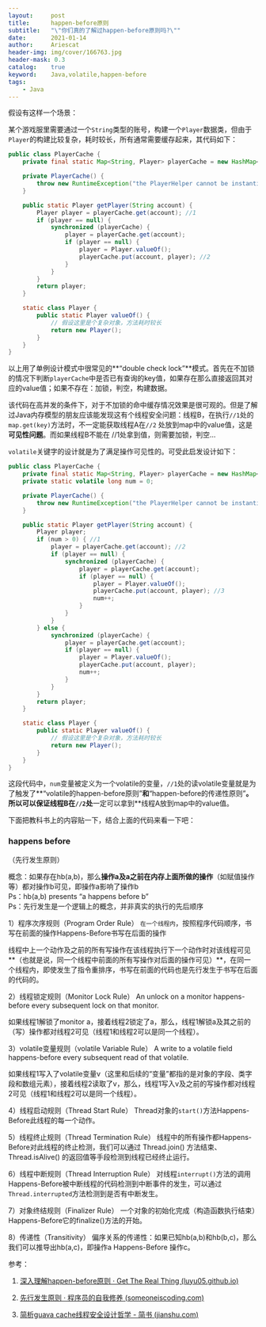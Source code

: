 ```yaml
---
layout:     post
title:      happen-before原则
subtitle:   "\"你们真的了解过happen-before原则吗?\""
date:       2021-01-14
author:     Ariescat
header-img: img/cover/166763.jpg
header-mask: 0.3
catalog:    true
keyword:    Java,volatile,happen-before
tags:
    - Java
---
```






假设有这样一个场景：

某个游戏服里需要通过一个`String`类型的账号，构建一个`Player`数据类，但由于`Player`的构建比较复杂，耗时较长，所有通常需要缓存起来，其代码如下：

```java
public class PlayerCache {
    private final static Map<String, Player> playerCache = new HashMap<>();

    private PlayerCache() {
        throw new RuntimeException("the PlayerHelper cannot be instantiated!");
    }

    public static Player getPlayer(String account) {
        Player player = playerCache.get(account); //1
        if (player == null) {
            synchronized (playerCache) {
                player = playerCache.get(account);
                if (player == null) {
                    player = Player.valueOf();
                    playerCache.put(account, player); //2
                }
            }
        }
        return player;
    }

    static class Player {
        public static Player valueOf() {
            // 假设这里是个复杂对象，方法耗时较长
            return new Player();
        }
    }
}
```

以上用了单例设计模式中很常见的**“double check lock”**模式。首先在不加锁的情况下判断`playerCache`中是否已有查询的key值，如果存在那么直接返回其对应的value值；如果不存在：加锁，判空，构建数据。

该代码在高并发的条件下，对于不加锁的命中缓存情况效果是很可观的。但是了解过Java内存模型的朋友应该能发现这有个线程安全问题：线程B，在执行`//1`处的`map.get(key)`方法时，不一定能获取线程A在`//2` 处放到map中的value值，这是**可见性问题**。而如果线程B不能在 //1处拿到值，则需要加锁，判空...

`volatile`关键字的设计就是为了满足操作可见性的。可受此启发设计如下：

```java
public class PlayerCache {
    private final static Map<String, Player> playerCache = new HashMap<>();
    private static volatile long num = 0;

    private PlayerCache() {
        throw new RuntimeException("the PlayerHelper cannot be instantiated!");
    }

    public static Player getPlayer(String account) {
        Player player;
        if (num > 0) { //1
            player = playerCache.get(account); //2
            if (player == null) {
                synchronized (playerCache) {
                    player = playerCache.get(account);
                    if (player == null) {
                        player = Player.valueOf();
                        playerCache.put(account, player); //3
                        num++;
                    }
                }
            }
        } else {
            synchronized (playerCache) {
                player = playerCache.get(account);
                if (player == null) {
                    player = Player.valueOf();
                    playerCache.put(account, player);
                    num++;
                }
            }
        }
        return player;
    }

    static class Player {
        public static Player valueOf() {
            // 假设这里是个复杂对象，方法耗时较长
            return new Player();
        }
    }
}
```

这段代码中，`num`变量被定义为一个volatile的变量，`//1`处的读volatile变量就是为了触发了**“volatile的happen-before原则”**和**“happen-before的传递性原则”**。所以可以保证线程B在`//2`处**一定可以拿到**线程A放到map中的value值。

下面把教科书上的内容贴一下，结合上面的代码来看一下吧：

### happens before

（先行发生原则）

概念：如果存在hb(a,b)，那么**操作a及a之前在内存上面所做的操作**（如赋值操作等）都对操作b可见，即操作a影响了操作b  
Ps：hb(a,b) presents “a happens before b”  
Ps：先行发生是一个逻辑上的概念，并非真实的执行的先后顺序

1）程序次序规则（Program Order Rule） `在一个线程内`，按照程序代码顺序，书写在前面的操作Happens-Before书写在后面的操作

线程中上一个动作及之前的所有写操作在该线程执行下一个动作时对该线程可见**（也就是说，同一个线程中前面的所有写操作对后面的操作可见）**，在同一个线程内，即使发生了指令重排序，书写在前面的代码也是先行发生于书写在后面的代码的。

2）线程锁定规则（Monitor Lock Rule） An unlock on a monitor happens-before every subsequent lock on that monitor.

如果线程1解锁了monitor a，接着线程2锁定了a，那么，线程1解锁a及其之前的（写）操作都对线程2可见（线程1和线程2可以是同一个线程）。

3）volatile变量规则（volatile Variable Rule） A write to a volatile field happens-before every subsequent read of that volatile.

如果线程1写入了volatile变量v（这里和后续的“变量”都指的是对象的字段、类字段和数组元素），接着线程2读取了v，那么，线程1写入v及之前的写操作都对线程2可见（线程1和线程2可以是同一个线程）。

4）线程启动规则（Thread Start Rule） Thread对象的`start()`方法Happens-Before此线程的每一个动作。

5）线程终止规则（Thread Termination Rule） 线程中的所有操作都Happens-Before对此线程的终止检测，我们可以通过 Thread.join() 方法结束、Thread.isAlive() 的返回值等手段检测到线程已经终止运行。

6）线程中断规则（Thread Interruption Rule） 对线程`interrupt()`方法的调用Happens-Before被中断线程的代码检测到中断事件的发生，可以通过`Thread.interrupted`方法检测到是否有中断发生。

7）对象终结规则（Finalizer Rule） 一个对象的初始化完成（构造函数执行结束）Happens-Before它的finalize()方法的开始。

8）传递性（Transitivity） 偏序关系的传递性：如果已知hb(a,b)和hb(b,c)，那么我们可以推导出hb(a,c)，即操作a Happens-Before 操作c。



参考：

1. [深入理解happen-before原则 · Get The Real Thing (luyu05.github.io)](https://luyu05.github.io/2018/07/06/DCL/)

2. [先行发生原则 · 程序员的自我修养 (someoneiscoding.com)](https://someoneiscoding.com/2019/03/13/Java_happens_before/)

3. [简析guava cache线程安全设计哲学 - 简书 (jianshu.com)](https://www.jianshu.com/p/699869cb5421)